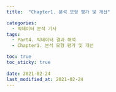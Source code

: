 ```yaml
---
title:  "Chapter1. 분석 모형 평가 및 개선"

categories:
  - 빅데이터 분석 기사
tags:
  - Part4. 빅데이터 결과 해석
  - Chapter1. 분석 모형 평가 및 개선

toc: true
toc_sticky: true
 
date: 2021-02-24
last_modified_at: 2021-02-24
---
```


